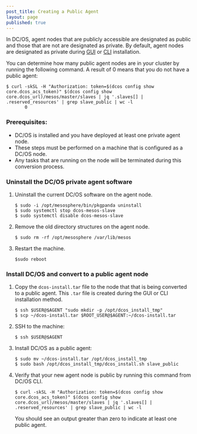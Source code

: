 ```yaml
---
post_title: Creating a Public Agent
layout: page
published: true
---
```


In DC/OS, agent nodes that are publicly accessible are designated as public and those that are not are designated as private. By default, agent nodes are designated as private during [GUI](/administration/installing/custom/gui/) or [CLI](/administration/installing/custom/cli/) installation.

You can determine how many public agent nodes are in your cluster by running the following command. A result of 0 means that you do not have a public agent:

    $ curl -skSL -H "Authorization: token=$(dcos config show core.dcos_acs_token)" $(dcos config show core.dcos_url)/mesos/master/slaves | jq '.slaves[] | .reserved_resources' | grep slave_public | wc -l
           0


### Prerequisites:

- DC/OS is installed and you have deployed at least one private agent node.
- These steps must be performed on a machine that is configured as a DC/OS node. 
- Any tasks that are running on the node will be terminated during this conversion process.

### Uninstall the DC/OS private agent software

1.  Uninstall the current DC/OS software on the agent node.

        $ sudo -i /opt/mesosphere/bin/pkgpanda uninstall
        $ sudo systemctl stop dcos-mesos-slave
        $ sudo systemctl disable dcos-mesos-slave

1.  Remove the old directory structures on the agent node.

        $ sudo rm -rf /opt/mesosphere /var/lib/mesos

1.  Restart the machine.

        $sudo reboot

### Install DC/OS and convert to a public agent node

1.  Copy the `dcos-install.tar` file to the node that that is being converted to a public agent. This `.tar` file is created during the GUI or CLI installation method.

        $ ssh $USER@$AGENT "sudo mkdir -p /opt/dcos_install_tmp"
        $ scp ~/dcos-install.tar $ROOT_USER@$AGENT:~/dcos-install.tar

1.  SSH to the machine:

        $ ssh $USER@$AGENT

1.  Install DC/OS as a public agent:

        $ sudo mv ~/dcos-install.tar /opt/dcos_install_tmp
        $ sudo bash /opt/dcos_install_tmp/dcos_install.sh slave_public

1.  Verify that your new agent node is public by running this command from DC/OS CLI.

        $ curl -skSL -H "Authorization: token=$(dcos config show core.dcos_acs_token)" $(dcos config show core.dcos_url)/mesos/master/slaves | jq '.slaves[] | .reserved_resources' | grep slave_public | wc -l

    You should see an output greater than zero to indicate at least one public agent.
